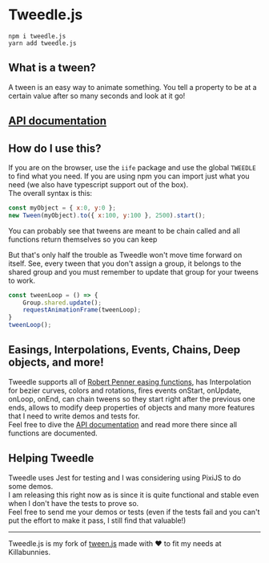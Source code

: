 # Tweedle.js
`npm i tweedle.js`  
`yarn add tweedle.js`

## What is a tween?
A tween is an easy way to animate something. You tell a property to be at a certain value after so many seconds and look at it go!

## [API documentation](https://miltoncandelero.github.io/tweedle.js/)

## How do I use this?
If you are on the browser, use the `iife` package and use the global `TWEEDLE` to find what you need. If you are using npm you can import just what you need (we also have typescript support out of the box).  
The overall syntax is this:
```js
const myObject = { x:0, y:0 };
new Tween(myObject).to({ x:100, y:100 }, 2500).start();
```

You can probably see that tweens are meant to be chain called and all functions return themselves so you can keep 

But that's only half the trouble as Tweedle won't move time forward on itself. See, every tween that you don't assign a group, it belongs to the shared group and you must remember to update that group for your tweens to work.

```js
const tweenLoop = () => {
	Group.shared.update();
	requestAnimationFrame(tweenLoop);
}
tweenLoop();
```

## Easings, Interpolations, Events, Chains, Deep objects, and more!
Tweedle supports all of [Robert Penner easing functions](http://robertpenner.com/easing/), has Interpolation for bezier curves, colors and rotations, fires events onStart, onUpdate, onLoop, onEnd, can chain tweens so they start right after the previous one ends, allows to modify deep properties of objects and many more features that I need to write demos and tests for.  
Feel free to dive the [API documentation](https://miltoncandelero.github.io/tweedle.js/) and read more there since all functions are documented.

## Helping Tweedle
Tweedle uses Jest for testing and I was considering using PixiJS to do some demos.  
I am releasing this right now as is since it is quite functional and stable even when I don't have the tests to prove so.  
Feel free to send me your demos or tests (even if the tests fail and you can't put the effort to make it pass, I still find that valuable!)  

---

Tweedle.js is my fork of [tween.js](https://github.com/tweenjs/tween.js) made with ♥ to fit my needs at Killabunnies.